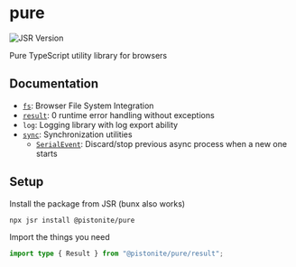 # pure
![JSR Version](https://img.shields.io/jsr/v/@pistonite/pure)

Pure TypeScript utility library for browsers

## Documentation
- [`fs`](https://jsr.io/@pistonite/pure/doc/fs/~): Browser File System Integration
- [`result`](https://jsr.io/@pistonite/pure/doc/result/~): 0 runtime error handling without exceptions
- `log`: Logging library with log export ability
- [`sync`](https://jsr.io/@pistonite/pure/doc/sync/~): Synchronization utilities
  - [`SerialEvent`](https://jsr.io/@pistonite/pure/doc/sync/~/SerialEvent): Discard/stop previous async process when a new one starts

## Setup
Install the package from JSR (bunx also works)
```
npx jsr install @pistonite/pure
```

Import the things you need
```typescript
import type { Result } from "@pistonite/pure/result";
```
